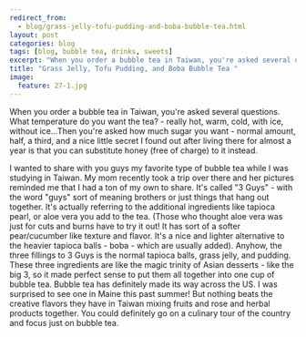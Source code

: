 ---redirect_from:   - blog/grass-jelly-tofu-pudding-and-boba-bubble-tea.html
layout: post
categories: blog
tags: [blog, bubble tea, drinks, sweets]
excerpt: "When you order a bubble tea in Taiwan, you're asked several questions.  What temperature do you want the tea? - really hot, warm, cold, with ice, without ice...Then you're asked how much sugar you want - normal amount, half, a third, and a nice little secret I found out after living there for almost a year is that you can substitute honey (free of charge) to it instead."
title: "Grass Jelly, Tofu Pudding, and Boba Bubble Tea "
image:
  feature: 27-1.jpg
---

When you order a bubble tea in Taiwan, you're asked several questions.  What temperature do you want the tea? - really hot, warm, cold, with ice, without ice...Then you're asked how much sugar you want - normal amount, half, a third, and a nice little secret I found out after living there for almost a year is that you can substitute honey (free of charge) to it instead.

I wanted to share with you guys my favorite type of bubble tea while I was studying in Taiwan.  My mom recently took a trip over there and her pictures reminded me that I had a ton of my own to share.  It's called "3 Guys" - with the word "guys" sort of meaning brothers or just things that hang out together.  It's actually referring to the additional ingredients like tapioca pearl, or aloe vera you add to the tea.  (Those who thought aloe vera was just for cuts and burns have to try it out!  It has sort of a softer pear/cucumber like texture and flavor.  It's a nice and lighter alternative to the heavier tapioca balls - boba - which are usually added).  Anyhow, the three fillings to 3 Guys is the normal tapioca balls, grass jelly, and pudding.  These three ingredients are like the magic trinity of Asian desserts - like the big 3, so it made perfect sense to put them all together into one cup of bubble tea.
Bubble tea has definitely made its way across the US.  I was surprised to see one in Maine this past summer!  But nothing beats the creative flavors they have in Taiwan mixing fruits and rose and herbal products together.  You could definitely go on a culinary tour of the country and focus just on bubble tea.